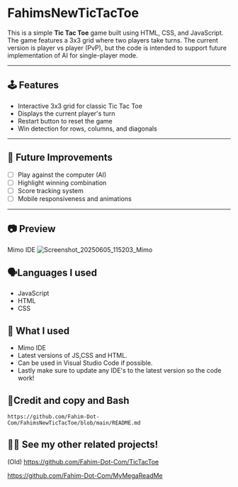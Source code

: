 # FahimsNewTicTacToe

This is a simple **Tic Tac Toe** game built using HTML, CSS, and JavaScript. The game features a 3x3 grid where two players take turns. The current version is player vs player (PvP), but the code is intended to support future implementation of AI for single-player mode.

---

## 🕹️ Features

- Interactive 3x3 grid for classic Tic Tac Toe
- Displays the current player's turn
- Restart button to reset the game
- Win detection for rows, columns, and diagonals

---

## 🚀 Future Improvements

- [ ] Play against the computer (AI)
- [ ] Highlight winning combination
- [ ] Score tracking system
- [ ] Mobile responsiveness and animations

---
## 📷 Preview
Mimo IDE
![Screenshot_20250605_115203_Mimo](https://github.com/user-attachments/assets/d6ff6c7b-839a-46f1-96e1-754040778a5e)

## 🗣Languages I used
- JavaScript 
- HTML
- CSS

## 🔨 What I used
- Mimo IDE
- Latest versions of JS,CSS and HTML.
- Can be used in Visual Studio Code if possible.
- Lastly make sure to update any IDE's to the latest version so the code work!


## 🍿Credit and copy and Bash
```
https://github.com/Fahim-Dot-Com/FahimsNewTicTacToe/blob/main/README.md
```
## 💁‍♂️ See my other related projects!

(Old)
https://github.com/Fahim-Dot-Com/TicTacToe

https://github.com/Fahim-Dot-Com/MyMegaReadMe

